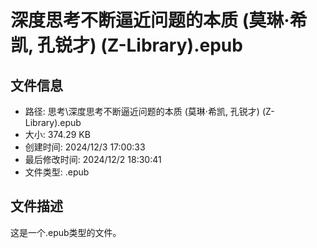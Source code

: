 ﻿# 深度思考不断逼近问题的本质 (莫琳·希凯, 孔锐才) (Z-Library).epub

## 文件信息
- 路径: 思考\深度思考不断逼近问题的本质 (莫琳·希凯, 孔锐才) (Z-Library).epub
- 大小: 374.29 KB
- 创建时间: 2024/12/3 17:00:33
- 最后修改时间: 2024/12/2 18:30:41
- 文件类型: .epub

## 文件描述
这是一个.epub类型的文件。


